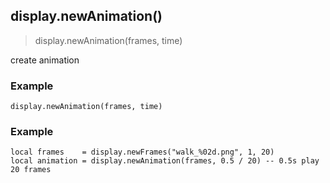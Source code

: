 
## display.newAnimation()

> display.newAnimation(frames, time)

create animation

### Example

    display.newAnimation(frames, time)

### Example

    local frames    = display.newFrames("walk_%02d.png", 1, 20)
    local animation = display.newAnimation(frames, 0.5 / 20) -- 0.5s play 20 frames
